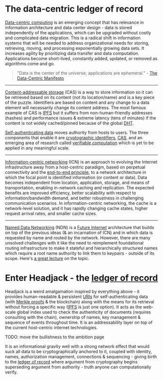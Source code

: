 # The data-centric ledger of record

[Data-centric computing](https://en.wikipedia.org/wiki/Data-centric_computing) is an emerging concept that has relevance in information architecture and data center design - data is stored independently of the applications, which can be upgraded without costly and complicated data migration. This is a radical shift in information systems that will be needed to address organizational needs for storing, retrieving, moving, and processing exponentially growing data sets. It increases agility by prioritizing data transfer and data computation. Applications become short-lived, constantly added, updated, or removed as algorithms come and go.

> "Data is the center of the universe; applications are ephemeral." - [The Data-Centric Manifesto](http://datacentricmanifesto.org/)

---

[Content-addressable storage](https://en.wikipedia.org/wiki/Content-addressable_storage) (CAS) is a way to store information so it can be retrieved based on its content (not its location/name) and is a key piece of the puzzle. Identifiers are based on content and any change to a data element will necessarily change its content address. The most famous example of CAS is [IPFS](https://en.wikipedia.org/wiki/InterPlanetary_File_System) but it suffers from non-human-friendly addresses (hashes) and performance issues & extreme latency (tens of minutes) if the content is not widely cached/pinned because of the global [DHT](https://en.wikipedia.org/wiki/Distributed_hash_table).

[Self-authenticating data](https://en.wikipedia.org/wiki/Self-authenticating_document) moves authority from hosts to users. The three components that enable it are [cryptographic identifiers](https://en.wikipedia.org/wiki/Public-key_cryptography), [CAS](https://en.wikipedia.org/wiki/Content-addressable_storage), and an emerging area of research called [verifiable computation](https://en.wikipedia.org/wiki/Verifiable_computing) which is yet to be applied in any meaningful scale.

---

[Information-centric networking](https://en.wikipedia.org/wiki/Information-centric_networking) (ICN) is an approach to evolving the Internet infrastructure away from a host-centric paradigm, based on perpetual connectivity and the [end-to-end principle](https://en.wikipedia.org/wiki/End-to-end_principle), to a network architecture in which the focal point is identified information (or content or data). Data becomes independent from location, application, storage, and means of transportation, enabling in-network caching and replication. The expected benefits are improved efficiency, better scalability with respect to information/bandwidth demand, and better robustness in challenging communication scenarios. In information-centric networking, the cache is a network-level solution, and it has rapidly changing cache states, higher request arrival rates, and smaller cache sizes.

---

[Named Data Networking](https://en.wikipedia.org/wiki/Named_data_networking) (NDN) is a [Future Internet](https://en.wikipedia.org/wiki/Future_Internet) architecture that builds on top of the previous ideas (& an incarnation of ICN) and in which data is requested by name and routed by the network. However, there are many unsolved challenges with it like the need to reimplement foundational routing infrastructure to make it stateful and hierarchically structured names which require a root name authority to link them to keypairs - outside of its scope. Here's [a great lecture](https://www.youtube.com/watch?v=oCZMoY3q2uM) on the topic.

# Enter Headjack - the [ledger of record](https://twitter.com/balajis/status/1459140902144729088)

Headjack is a weird amalgamation inspired by everything above - it provides human-readable & persistent [URIs](https://en.wikipedia.org/wiki/Uniform_Resource_Identifier) for self-authenticating data (with [Merkle proofs](https://medium.com/crypto-0-nite/merkle-proofs-explained-6dd429623dc5) & the blockchain) along with the means for its retrieval without forcing a specific way ([IPFS](https://en.wikipedia.org/wiki/InterPlanetary_File_System) is just one option). It acts as the web-scale global index used to check the authenticity of documents (requires consulting with the chain), ownership of names, key management & sequence of events throughout time. It is an addressability layer on top of the current host-centric internet technologies.

TODO: move the bullishness to the ambition page

It is an informational gravity well with a strong network effect that would suck all data to be cryptographically anchored to it, coupled with identity, names, authorization management, connections & sequencing - giving birth to the [ledger of record](https://twitter.com/balajis/status/1459140902144729088) where argument from cryptography begins superseding argument from authority - truth anyone can computationally verify.
